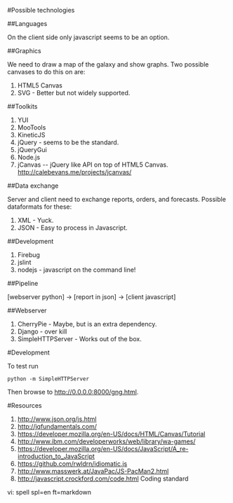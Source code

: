 #Possible technologies

##Languages

On the client side only javascript seems to be an option.

##Graphics

We need to draw a map of the galaxy and show graphs.
Two possible canvases to do this on are:

1. HTML5 Canvas
2. SVG - Better but not widely supported.

##Toolkits

1. YUI
2. MooTools
3. KineticJS
4. jQuery  - seems to be the standard.
5. jQueryGui
6. Node.js
7. jCanvas -- jQuery like API on top of HTML5 Canvas.
   <http://calebevans.me/projects/jcanvas/>

##Data exchange 

Server and client need to exchange reports, orders, and forecasts.
Possible dataformats for these:

1. XML - Yuck.
2. JSON - Easy to process in Javascript.

##Development

1. Firebug
2. jslint
3. nodejs  - javascript on the command line!

##Pipeline

[webserver python] -> [report in json] -> [client javascript]

##Webserver

1. CherryPie - Maybe, but is an extra dependency.
2. Django - over kill
3. SimpleHTTPServer - Works out of the box.

#Development

To test run

    python -m SimpleHTTPServer

Then browse to <http://0.0.0.0:8000/gng.html>.


#Resources

1. <http://www.json.org/js.html>
2. <http://jqfundamentals.com/>
3. <https://developer.mozilla.org/en-US/docs/HTML/Canvas/Tutorial>
4. <http://www.ibm.com/developerworks/web/library/wa-games/>
5. <https://developer.mozilla.org/en-US/docs/JavaScript/A_re-introduction_to_JavaScript>
6. <https://github.com/rwldrn/idiomatic.js>
7. <http://www.masswerk.at/JavaPac/JS-PacMan2.html>
8. <http://javascript.crockford.com/code.html>  Coding standard



vi: spell spl=en ft=markdown
